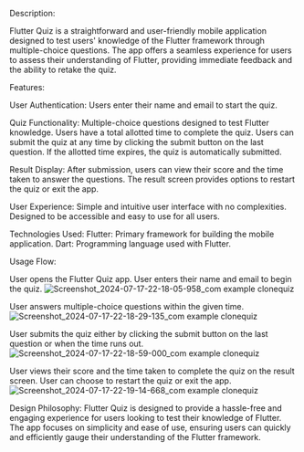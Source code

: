 Description:

Flutter Quiz is a straightforward and user-friendly mobile application designed to test users' knowledge of the Flutter framework through multiple-choice questions. The app offers a seamless experience for users to assess their understanding of Flutter, providing immediate feedback and the ability to retake the quiz.

Features:

User Authentication:
Users enter their name and email to start the quiz.

Quiz Functionality:
Multiple-choice questions designed to test Flutter knowledge.
Users have a total allotted time to complete the quiz.
Users can submit the quiz at any time by clicking the submit button on the last question.
If the allotted time expires, the quiz is automatically submitted.

Result Display:
After submission, users can view their score and the time taken to answer the questions.
The result screen provides options to restart the quiz or exit the app.

User Experience:
Simple and intuitive user interface with no complexities.
Designed to be accessible and easy to use for all users.

Technologies Used:
Flutter: Primary framework for building the mobile application.
Dart: Programming language used with Flutter.

Usage Flow:

User opens the Flutter Quiz app.
User enters their name and email to begin the quiz.
![Screenshot_2024-07-17-22-18-05-958_com example clonequiz](https://github.com/user-attachments/assets/d1cad160-8973-483e-b127-25a16add3dce)

User answers multiple-choice questions within the given time.
![Screenshot_2024-07-17-22-18-29-135_com example clonequiz](https://github.com/user-attachments/assets/f14d206e-1699-49da-86ac-3c5b336026c4)

User submits the quiz either by clicking the submit button on the last question or when the time runs out.
![Screenshot_2024-07-17-22-18-59-000_com example clonequiz](https://github.com/user-attachments/assets/bff79657-3bad-4f88-bf89-98169d07594c)

User views their score and the time taken to complete the quiz on the result screen.
User can choose to restart the quiz or exit the app.
![Screenshot_2024-07-17-22-19-14-668_com example clonequiz](https://github.com/user-attachments/assets/b87c19e1-8104-46f9-b6cc-eaae34af6131)

Design Philosophy:
Flutter Quiz is designed to provide a hassle-free and engaging experience for users looking to test their knowledge of Flutter. The app focuses on simplicity and ease of use, ensuring users can quickly and efficiently gauge their understanding of the Flutter framework.
